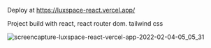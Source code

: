 Deploy at https://luxspace-react.vercel.app/

Project build with react, react router dom. tailwind css

![screencapture-luxspace-react-vercel-app-2022-02-04-05_05_31](https://user-images.githubusercontent.com/28127002/152437177-09642b56-e7e4-4564-9bd8-9dad9ad361d5.png)

